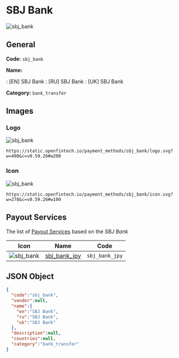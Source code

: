 
# SBJ Bank 
![sbj_bank](https://static.openfintech.io/payment_methods/sbj_bank/logo.svg?w=400&c=v0.59.26#w200)  

## General 
**Code:** `sbj_bank` 
 
**Name:** 
 
:	[EN] SBJ Bank 
:	[RU] SBJ Bank 
:	[UK] SBJ Bank 
 
**Category:** `bank_transfer` 
 

## Images 

### Logo 
![sbj_bank](https://static.openfintech.io/payment_methods/sbj_bank/logo.svg?w=400&c=v0.59.26#w200)  

```
https://static.openfintech.io/payment_methods/sbj_bank/logo.svg?w=400&c=v0.59.26#w200
```  

### Icon 
![sbj_bank](https://static.openfintech.io/payment_methods/sbj_bank/icon.svg?w=278&c=v0.59.26#w100)  

```
https://static.openfintech.io/payment_methods/sbj_bank/icon.svg?w=278&c=v0.59.26#w100
```  

## Payout Services 
 
The list of [Payout Services](/payout-services/) based on the _SBJ Bank_ 

|Icon|Name|Code| 
|:---:|:---:|:---:| 
|![sbj_bank](https://static.openfintech.io/payout_methods/sbj_bank/icon.svg?w=278&c=v0.59.26#w40) |[sbj_bank_jpy](/payout-services/sbj_bank_jpy/)|`sbj_bank_jpy`| 
 

## JSON Object 

```json
{
  "code":"sbj_bank",
  "vendor":null,
  "name":{
    "en":"SBJ Bank",
    "ru":"SBJ Bank",
    "uk":"SBJ Bank"
  },
  "description":null,
  "countries":null,
  "category":"bank_transfer"
}
```  
